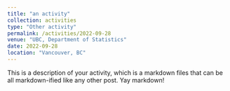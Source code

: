 ```yaml
---
title: "an activity"
collection: activities
type: "Other activity"
permalink: /activities/2022-09-28
venue: "UBC, Department of Statistics"
date: 2022-09-28
location: "Vancouver, BC"
---
```


This is a description of your activity, which is a markdown files that can be all markdown-ified like any other post. Yay markdown!
